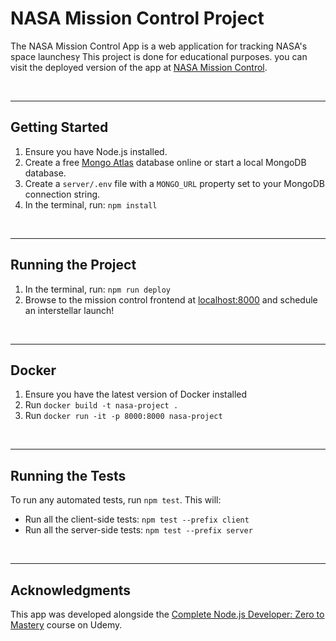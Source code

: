 # NASA Mission Control Project

The NASA Mission Control App is a web application for tracking NASA's space launchesץ
This project is done for educational purposes.
you can visit the deployed version of the app at [NASA Mission Control](http://13.48.129.252:8000/launch).

<br />

---

## Getting Started

1. Ensure you have Node.js installed.
2. Create a free [Mongo Atlas](https://www.mongodb.com/atlas/database) database online or start a local MongoDB database.
3. Create a `server/.env` file with a `MONGO_URL` property set to your MongoDB connection string.
4. In the terminal, run: `npm install`

<br />

---

## Running the Project

1. In the terminal, run: `npm run deploy`
2. Browse to the mission control frontend at [localhost:8000](http://localhost:8000) and schedule an interstellar launch!

<br />

---

## Docker

1. Ensure you have the latest version of Docker installed
2. Run `docker build -t nasa-project .`
3. Run `docker run -it -p 8000:8000 nasa-project`

<br />

---

## Running the Tests

To run any automated tests, run `npm test`. This will:

- Run all the client-side tests: `npm test --prefix client`
- Run all the server-side tests: `npm test --prefix server`

<br />

---

## Acknowledgments

This app was developed alongside the [Complete Node.js Developer: Zero to Mastery](https://academy.zerotomastery.io/p/learn-node-js?affcode=441520_1jw4f2ay) course on Udemy.
